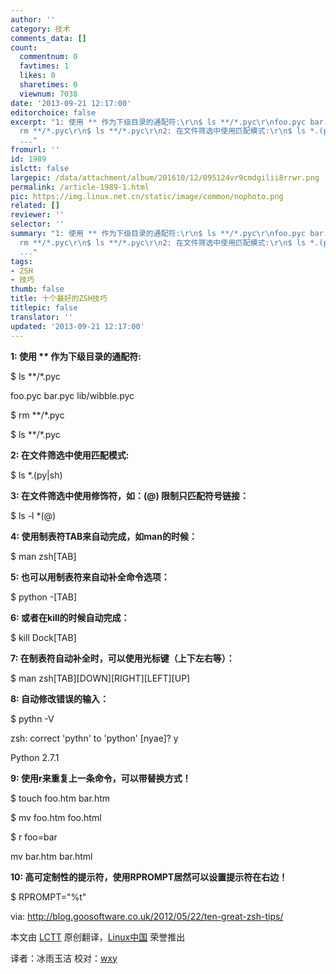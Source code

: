 ```yaml
---
author: ''
category: 技术
comments_data: []
count:
  commentnum: 0
  favtimes: 1
  likes: 0
  sharetimes: 0
  viewnum: 7038
date: '2013-09-21 12:17:00'
editorchoice: false
excerpt: "1: 使用 ** 作为下级目录的通配符:\r\n$ ls **/*.pyc\r\nfoo.pyc bar.pyc lib/wibble.pyc\r\n$
  rm **/*.pyc\r\n$ ls **/*.pyc\r\n2: 在文件筛选中使用匹配模式:\r\n$ ls *.(py|sh)\r\n3: 在文件筛选中使用修饰符，如：(@)限制只匹配符号链
  ..."
fromurl: ''
id: 1989
islctt: false
largepic: /data/attachment/album/201610/12/095124vr9cmdgilii8rrwr.png
permalink: /article-1989-1.html
pic: https://img.linux.net.cn/static/image/common/nophoto.png
related: []
reviewer: ''
selector: ''
summary: "1: 使用 ** 作为下级目录的通配符:\r\n$ ls **/*.pyc\r\nfoo.pyc bar.pyc lib/wibble.pyc\r\n$
  rm **/*.pyc\r\n$ ls **/*.pyc\r\n2: 在文件筛选中使用匹配模式:\r\n$ ls *.(py|sh)\r\n3: 在文件筛选中使用修饰符，如：(@)限制只匹配符号链
  ..."
tags:
- ZSH
- 技巧
thumb: false
title: 十个最好的ZSH技巧
titlepic: false
translator: ''
updated: '2013-09-21 12:17:00'
---
```


**1: 使用 \*\* 作为下级目录的通配符:**


$ ls \*\*/\*.pyc


foo.pyc bar.pyc lib/wibble.pyc


$ rm \*\*/\*.pyc


$ ls \*\*/\*.pyc


**2: 在文件筛选中使用匹配模式:**


$ ls \*.(py|sh)


**3: 在文件筛选中使用修饰符，如：(@) 限制只匹配符号链接：**


$ ls -l \*(@)


**4: 使用制表符TAB来自动完成，如man的时候：**


$ man zsh[TAB]


**5: 也可以用制表符来自动补全命令选项：**


$ python -[TAB]


**6: 或者在kill的时候自动完成：**


$ kill Dock[TAB]


**7: 在制表符自动补全时，可以使用光标键（上下左右等）：**


$ man zsh[TAB][DOWN][RIGHT][LEFT][UP]


**8: 自动修改错误的输入：**


$ pythn -V


zsh: correct 'pythn' to 'python' [nyae]? y


Python 2.7.1


**9: 使用r来重复上一条命令，可以带替换方式！**


$ touch foo.htm bar.htm


$ mv foo.htm foo.html


$ r foo=bar


mv bar.htm bar.html


**10: 高可定制性的提示符，使用RPROMPT居然可以设置提示符在右边！**


$ RPROMPT="%t"


 


via: <http://blog.goosoftware.co.uk/2012/05/22/ten-great-zsh-tips/>


本文由 [LCTT](https://github.com/LCTT/TranslateProject) 原创翻译，[Linux中国](http://linux.cn/portal.php) 荣誉推出


译者：冰雨玉洁 校对：[wxy](http://linux.cn/space/wxy)